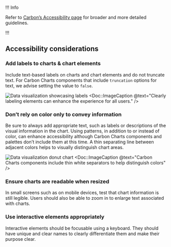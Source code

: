 !!! Info

Refer to [Carbon’s Accessibility page](https://carbondesignsystem.com/guidelines/accessibility/overview/) for broader and more detailed guidelines.

!!!

## Accessibility considerations

### Add labels to charts & chart elements

Include text-based labels on charts and chart elements and do not truncate text. For Carbon Charts components that include `truncation` options for text, we advise setting the value to `false`.

![Data visualization showcasing labels](/assets/patterns/data-visualization/color-usage/data-visualization-ally-label.png)
<Doc::ImageCaption @text="Clearly labeling elements can enhance the experience for all users." />

### Don’t rely on color only to convey information

Be sure to always add appropriate text, such as labels or descriptions of the visual information in the chart. Using patterns, in addition to or instead of color, can enhance accessibility although Carbon Charts components and palettes don’t include them at this time. A thin separating line between adjacent colors helps to visually distinguish chart areas.

![Data visualization donut chart](/assets/patterns/data-visualization/color-usage/data-visualization-ally-donut.png)
<Doc::ImageCaption @text="Carbon Charts components include thin white separators to help distinguish colors" />

### Ensure charts are readable when resized

In small screens such as on mobile devices, test that chart information is still legible. Users should also be able to zoom in to enlarge text associated with charts.

### Use interactive elements appropriately

Interactive elements should be focusable using a keyboard. They should have unique and clear names to clearly differentiate them and make their purpose clear.
